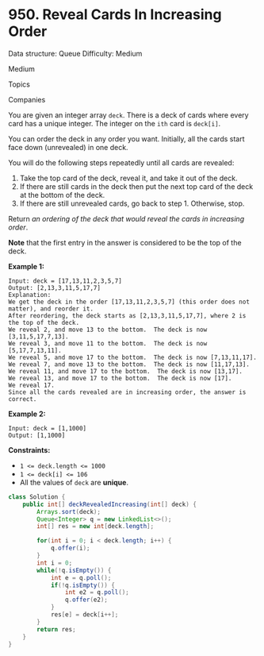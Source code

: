 # 950. Reveal Cards In Increasing Order

Data structure: Queue
Difficulty: Medium

Medium

Topics

Companies

You are given an integer array `deck`. There is a deck of cards where every card has a unique integer. The integer on the `ith` card is `deck[i]`.

You can order the deck in any order you want. Initially, all the cards start face down (unrevealed) in one deck.

You will do the following steps repeatedly until all cards are revealed:

1. Take the top card of the deck, reveal it, and take it out of the deck.
2. If there are still cards in the deck then put the next top card of the deck at the bottom of the deck.
3. If there are still unrevealed cards, go back to step 1. Otherwise, stop.

Return *an ordering of the deck that would reveal the cards in increasing order*.

**Note** that the first entry in the answer is considered to be the top of the deck.

**Example 1:**

```
Input: deck = [17,13,11,2,3,5,7]
Output: [2,13,3,11,5,17,7]
Explanation:
We get the deck in the order [17,13,11,2,3,5,7] (this order does not matter), and reorder it.
After reordering, the deck starts as [2,13,3,11,5,17,7], where 2 is the top of the deck.
We reveal 2, and move 13 to the bottom.  The deck is now [3,11,5,17,7,13].
We reveal 3, and move 11 to the bottom.  The deck is now [5,17,7,13,11].
We reveal 5, and move 17 to the bottom.  The deck is now [7,13,11,17].
We reveal 7, and move 13 to the bottom.  The deck is now [11,17,13].
We reveal 11, and move 17 to the bottom.  The deck is now [13,17].
We reveal 13, and move 17 to the bottom.  The deck is now [17].
We reveal 17.
Since all the cards revealed are in increasing order, the answer is correct.

```

**Example 2:**

```
Input: deck = [1,1000]
Output: [1,1000]

```

**Constraints:**

- `1 <= deck.length <= 1000`
- `1 <= deck[i] <= 106`
- All the values of `deck` are **unique**.

```java
class Solution {
    public int[] deckRevealedIncreasing(int[] deck) {
        Arrays.sort(deck);
        Queue<Integer> q = new LinkedList<>();
        int[] res = new int[deck.length];

        for(int i = 0; i < deck.length; i++) {
            q.offer(i);
        }
        int i = 0;
        while(!q.isEmpty()) {
            int e = q.poll();
            if(!q.isEmpty()) {
                int e2 = q.poll();
                q.offer(e2);
            }
            res[e] = deck[i++];
        }
        return res;
    }
}
```